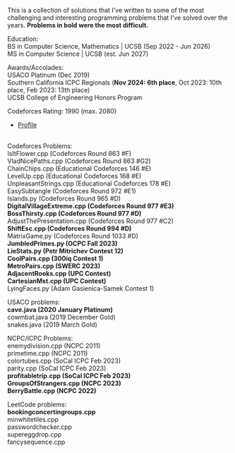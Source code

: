 This is a collection of solutions that I've written to some of the most challenging and interesting programming problems that I've solved over the years. **Problems in bold were the most difficult.**

Education: \
BS in Computer Science, Mathematics | UCSB (Sep 2022 - Jun 2026) \
MS in Computer Science | UCSB (est. Jun 2027)

Awards/Accolades: \
USACO Platinum (Dec 2019) \
Southern California ICPC Regionals (**Nov 2024: 6th place**, Oct 2023: 10th place, Feb 2023: 13th place) \
UCSB College of Engineering Honors Program 

Codeforces Rating: 1990 (max. 2080)
- [Profile](https://codeforces.com/profile/diss_quack)
  
\
Codeforces Problems: \
IsItFlower.cpp (Codeforces Round 863 #F) \
VladNicePaths.cpp (Codeforces Round 863 #G2) \
ChainChips.cpp (Educational Codeforces 146 #E) \
LevelUp.cpp (Educational Codeforces 168 #E) \
UnpleasantStrings.cpp (Educational Codeforces 178 #E) \
EasySubtangle (Codeforces Round 972 #E1) \
Islands.py (Codeforces Round 965 #D) \
**DigitalVillageExtreme.cpp (Codeforces Round 977 #E3)** \
**BossThirsty.cpp (Codeforces Round 977 #D)** \
AdjustThePresentation.cpp (Codeforces Round 977 #C2) \
**ShiftEsc.cpp (Codeforces Round 994 #D)** \
MatrixGame.py (Codeforces Round 1033 #D) \
**JumbledPrimes.py (OCPC Fall 2023)** \
**LieStats.py (Petr Mitrichev Contest 12)** \
**CoolPairs.cpp (300iq Contest 1)** \
**MetroPairs.cpp (SWERC 2023)** \
**AdjacentRooks.cpp (UPC Contest)** \
**CartesianMst.cpp (UPC Contest)** \
LyingFaces.py (Adam Gasienica-Samek Contest 1)

USACO problems: \
**cave.java (2020 January Platinum)** \
cowmbat.java (2019 December Gold) \
snakes.java (2019 March Gold) 

NCPC/ICPC Problems: \
enemydivision.cpp (NCPC 2011) \
primetime.cpp (NCPC 2011) \
colortubes.cpp (SoCal ICPC Feb 2023) \
parity.cpp (SoCal ICPC Feb 2023) \
**profitabletrip.cpp (SoCal ICPC Feb 2023)** \
**GroupsOfStrangers.cpp (NCPC 2023)** \
**BerryBattle.cpp (NCPC 2022)**

LeetCode problems: \
**bookingconcertingroups.cpp** \
minwhitetiles.cpp \
passwordchecker.cpp \
supereggdrop.cpp \
fancysequence.cpp
